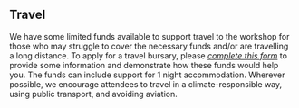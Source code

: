 ## Travel

We have some limited funds available to support travel to the workshop for
those who may struggle to cover the necessary funds and/or are
travelling a long distance. To apply for a travel bursary, please
[*complete this
form*](https://docs.google.com/forms/d/e/1FAIpQLSeDExRm6yOuPEVFyOxMySfzVmxPQGM0JZC_a8KRwevMbJ3DpQ/viewform?usp=sf_link)
to provide some information and demonstrate how these funds would help
you. The funds can include support for 1 night accommodation.
Wherever possible, we encourage attendees to travel in a
climate-responsible way, using public transport, and avoiding aviation.
